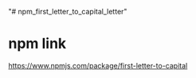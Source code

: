 "# npm_first_letter_to_capital_letter" 
# npm link
https://www.npmjs.com/package/first-letter-to-capital
